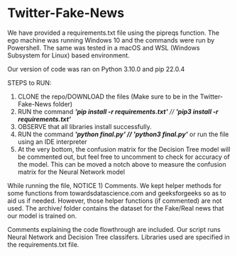 # Twitter-Fake-News

We have provided a requirements.txt file using the pipreqs function. The ego machine was running Windows 10 and the commands were run by Powershell.
The same was tested in a macOS and WSL (Windows Subsystem for Linux) based environment.

Our version of code was ran on Python 3.10.0 and pip 22.0.4

STEPS to RUN:

1) CLONE the repo/DOWNLOAD the files (Make sure to be in the Twitter-Fake-News folder)
2) RUN the command _**'pip install -r requirements.txt'** // **'pip3 install -r requirements.txt'**_
3) OBSERVE that all libraries install successfully.
4) RUN the command _**'python final.py' // 'python3 final.py'**_ or run the file using an IDE interpreter
5) At the very bottom, the confusion matrix for the Decision Tree model will be commented out, but feel free to uncomment to check for accuracy of the model. This can be moved a notch above to measure the confusion matrix for the Neural Network model

While running the file, NOTICE 1) Comments. We kept helper methods for some functions from towardsdatascience.com and geeksforgeeks so as to aid us if needed.
However, those helper functions (if commented) are not used. The archive/ folder contains the dataset for the Fake/Real news that our model is trained on.

Comments explaining the code flowthrough are included. Our script runs Neural Network and Decision Tree classifers. Libraries used are specified in the requirements.txt file.
